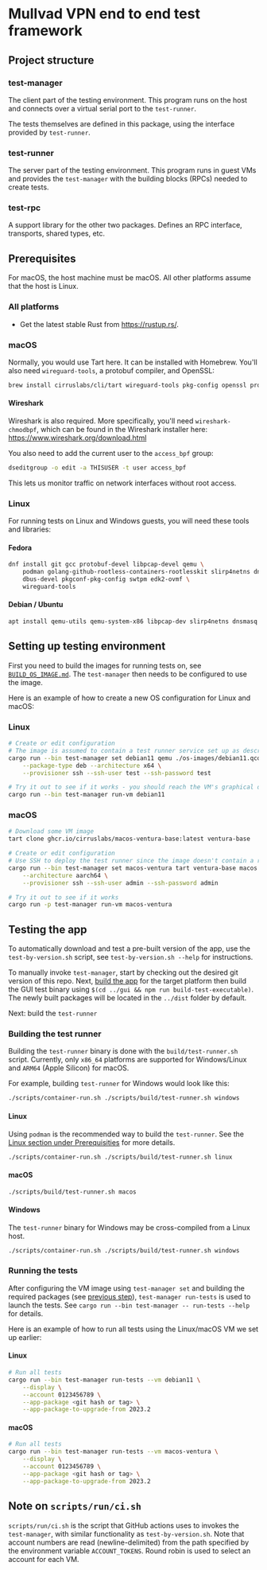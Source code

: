 # Mullvad VPN end to end test framework

## Project structure

### test-manager

The client part of the testing environment. This program runs on the host and connects over a
virtual serial port to the `test-runner`.

The tests themselves are defined in this package, using the interface provided by `test-runner`.

### test-runner

The server part of the testing environment. This program runs in guest VMs and provides the
`test-manager` with the building blocks (RPCs) needed to create tests.

### test-rpc

A support library for the other two packages. Defines an RPC interface, transports, shared types,
etc.


## Prerequisites

For macOS, the host machine must be macOS. All other platforms assume that the host is Linux.

### All platforms

* Get the latest stable Rust from https://rustup.rs/.

### macOS

Normally, you would use Tart here. It can be installed with Homebrew. You'll also need
`wireguard-tools`, a protobuf compiler, and OpenSSL:

```bash
brew install cirruslabs/cli/tart wireguard-tools pkg-config openssl protobuf
```

#### Wireshark

Wireshark is also required. More specifically, you'll need `wireshark-chmodbpf`, which can be found
in the Wireshark installer here: https://www.wireshark.org/download.html

You also need to add the current user to the `access_bpf` group:

```bash
dseditgroup -o edit -a THISUSER -t user access_bpf
```

This lets us monitor traffic on network interfaces without root access.

### Linux

For running tests on Linux and Windows guests, you will need these tools and libraries:

#### Fedora
```bash
dnf install git gcc protobuf-devel libpcap-devel qemu \
    podman golang-github-rootless-containers-rootlesskit slirp4netns dnsmasq \
    dbus-devel pkgconf-pkg-config swtpm edk2-ovmf \
    wireguard-tools
```


#### Debian / Ubuntu
```bash
apt install qemu-utils qemu-system-x86 libpcap-dev slirp4netns dnsmasq
```

## Setting up testing environment

First you need to build the images for running tests on, see [`BUILD_OS_IMAGE.md`](./docs/BUILD_OS_IMAGE.md). The `test-manager` then needs to be configured to use the image.

Here is an example of how to create a new OS configuration for Linux and macOS:

### Linux

```bash
# Create or edit configuration
# The image is assumed to contain a test runner service set up as described in ./docs/BUILD_OS_IMAGE.md
cargo run --bin test-manager set debian11 qemu ./os-images/debian11.qcow2 linux \
    --package-type deb --architecture x64 \
    --provisioner ssh --ssh-user test --ssh-password test

# Try it out to see if it works - you should reach the VM's graphical desktop environment
cargo run --bin test-manager run-vm debian11
```

### macOS


```bash
# Download some VM image
tart clone ghcr.io/cirruslabs/macos-ventura-base:latest ventura-base

# Create or edit configuration
# Use SSH to deploy the test runner since the image doesn't contain a runner
cargo run --bin test-manager set macos-ventura tart ventura-base macos \
    --architecture aarch64 \
    --provisioner ssh --ssh-user admin --ssh-password admin

# Try it out to see if it works
cargo run -p test-manager run-vm macos-ventura
```

## Testing the app

To automatically download and test a pre-built version of the app, use the `test-by-version.sh` script, see `test-by-version.sh --help` for instructions.

To manually invoke `test-manager`, start by checking out the desired git version of this repo. Next, [build the app](../BuildInstructions.md) for the target platform then build the GUI test binary using `$(cd ../gui && npm run build-test-executable)`. The newly built packages will be located in the `../dist` folder by default.

Next: build the `test-runner`

### Building the test runner

Building the `test-runner` binary is done with the `build/test-runner.sh` script.
Currently, only `x86_64` platforms are supported for Windows/Linux and `ARM64` (Apple Silicon) for macOS.

For example, building `test-runner` for Windows would look like this:

``` bash
./scripts/container-run.sh ./scripts/build/test-runner.sh windows
```

#### Linux
Using `podman` is the recommended way to build the `test-runner`. See the [Linux section under Prerequisities](#prerequisites) for more details.

``` bash
./scripts/container-run.sh ./scripts/build/test-runner.sh linux
```

#### macOS

``` bash
./scripts/build/test-runner.sh macos
```

#### Windows
The `test-runner` binary for Windows may be cross-compiled from a Linux host.

``` bash
./scripts/container-run.sh ./scripts/build/test-runner.sh windows
```

### Running the tests

After configuring the VM image using `test-manager set` and building the required packages (see [previous step](#setting-up-testing-environment)), `test-manager run-tests` is used to launch the tests. See `cargo run --bin test-manager -- run-tests --help` for details.

Here is an example of how to run all tests using the Linux/macOS VM we set up earlier:

#### Linux

```bash
# Run all tests
cargo run --bin test-manager run-tests --vm debian11 \
    --display \
    --account 0123456789 \
    --app-package <git hash or tag> \
    --app-package-to-upgrade-from 2023.2
```

#### macOS

```bash
# Run all tests
cargo run --bin test-manager run-tests --vm macos-ventura \
    --display \
    --account 0123456789 \
    --app-package <git hash or tag> \
    --app-package-to-upgrade-from 2023.2
```

## Note on `scripts/run/ci.sh`

`scripts/run/ci.sh` is the script that GitHub actions uses to invokes the `test-manager`, with similar functionality as `test-by-version.sh`. Note that account numbers are read (newline-delimited) from the path specified by the environment variable `ACCOUNT_TOKENS`. Round robin is used to select an account for each VM.
